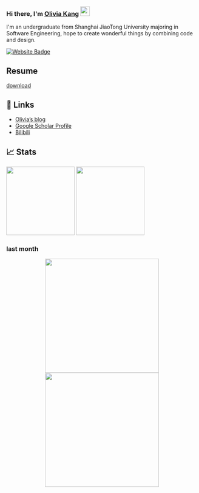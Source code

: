 
### Hi there, I'm <a href="https://echo-xiao9.github.io/" target="_blank">Olivia Kang</a> <img src="https://media.giphy.com/media/hvRJCLFzcasrR4ia7z/giphy.gif" width="25px">
I'm an undergraduate from Shanghai JiaoTong University majoring in Software Engineering, hope to create wonderful things by combining code and design.


[![Website Badge](https://img.shields.io/badge/Website-3b5998?style=flat-square&logo=google-chrome&logoColor=white)](https://echo-xiao9.github.io/)

## Resume
[download](https://echo-xiao9.github.io/file/YixiaoKangResume.pdf)


## 📝 Links

- [Olivia’s blog](https://echo-xiao9.github.io/)
- [Google Scholar Profile](https://scholar.google.com/citations?hl=en&user=o3yuti0AAAAJ)
- [Bilibili](https://space.bilibili.com/499540439)


## 📈 Stats
<p>
  <img height="180em" src="https://github-readme-stats.vercel.app/api?username=echo-xiao9&show_icons=true&hide_border=true&&count_private=true&include_all_commits=true" />
  <img height="180em" src="https://github-readme-stats.vercel.app/api/top-langs/?username=echo-xiao9&exclude_repo=KNN-Image-Classification&show_icons=true&hide_border=true&layout=compact&langs_count=8"/>
</p>

### last month 
<p align="center">
    <img height="300em" src="https://wakatime.com/share/@9a5b568c-df0d-4650-80bf-a0c45f293e9f/728f4d04-2308-4f83-a36c-7bbd46c3983d.svg" />
    <img height="300em" src="https://wakatime.com/share/@9a5b568c-df0d-4650-80bf-a0c45f293e9f/49e2b217-a6ab-480c-8757-98c9b3297fde.svg"/>

</p>

